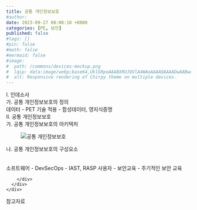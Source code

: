 ```yaml
---
title: 공통 개인정보보호
#author: 
date: 2023-09-27 00:00:10 +0800
categories: [PE, 보안]
published: false
#tags: []
#pin: false
#math: false
#mermaid: false
#image:
#  path: /commons/devices-mockup.png
#  lqip: data:image/webp;base64,UklGRpoAAABXRUJQVlA4WAoAAAAQAAAADwAABwAAQUxQSDIAAAARL0AmbZurmr57yyIiqE8oiG0bejIYEQTgqiDA9vqnsUSI6H+oAERp2HZ65qP/VIAWAFZQOCBCAAAA8AEAnQEqEAAIAAVAfCWkAALp8sF8rgRgAP7o9FDvMCkMde9PK7euH5M1m6VWoDXf2FkP3BqV0ZYbO6NA/VFIAAAA
#  alt: Responsive rendering of Chirpy theme on multiple devices.
---
```


<div class="post-wrap">
  <div class="para">
    <div class="para-title">
      I. 인데소사
    </div>
    <div class="para-cntnt">
      <div class="para">
        <div class="para-title">
          가. 공통 개인정보보호의 정의
        </div>
        <div class="para-cntnt">
            데이터 - PET 기술 적용 - 합성데이터, 영지식증명
        </div>
      </div>
    </div>
  </div>
  
  <div class="para">
    <div class="para-title">
      II. 공통 개인정보보호
    </div>
    <div class="para-cntnt">
      <div class="para">
        <div class="para-title">
          가. 공통 개인정보보호의 아키텍처
        </div>
        <div class="para-cntnt">
          <figure class="post-figure">
            <img src="/assets/img/posts/공통-개인정보보호.png" alt="공통 개인정보보호">
<!--            <figcaption>Source: Unveiling the Metaverse: Exploring Emerging Trends, Multifaceted Perspectives, and Future Challenges</figcaption>-->
          </figure>
        </div>
      </div>
      <div class="para">
        <div class="para-title">
          나. 공통 개인정보보호의 구성요소
        </div>
        <div class="para-cntnt">
          <table class="post-table">
          </table>
            소프트웨어 - DevSecOps - IAST, RASP
  사용자 - 보안교육 - 주기적인 보안 교육

        </div>
      </div>
    </div>
  </div>

  <div class="refr-wrap">
    <div class="refr-title">
        참고자료
    </div>
    <ol class="refr-list">
    <!--    <li>(나현식, 최대선) <a target="_blank" href="https://scienceon.kisti.re.kr/commons/util/originalView.do?cn=JAKO202225948430499&oCn=JAKO202225948430499&dbt=JAKO&journal=NJOU00291864">메타버스 보안 위협 요소 및 대응 방안 검토</a></li>-->
    <!--    <li>(M. Uddin, S. Manickam, H. Ullah, M. Obaidat and A. Dandoush) <a target="_blank" href="https://ieeexplore.ieee.org/abstract/document/10138386">Unveiling the Metaverse: Exploring Emerging Trends, Multifaceted Perspectives, and Future Challenges</a></li>-->
    </ol>
  </div>
</div>
